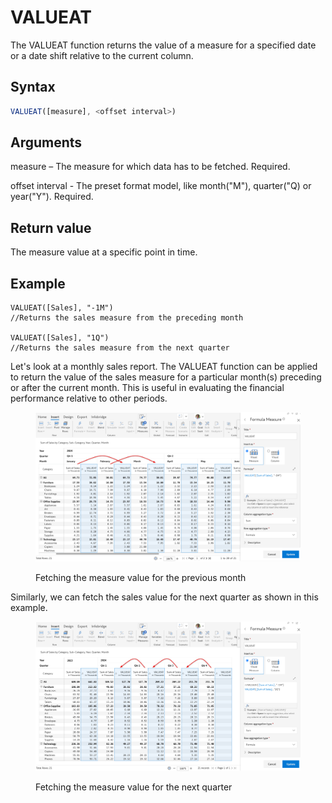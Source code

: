 # VALUEAT

The VALUEAT function returns the value of a measure for a specified date or a date shift relative to the current column.&#x20;

## Syntax

```javascript
VALUEAT([measure], <offset interval>)
```

## Arguments

measure – The measure for which data has to be fetched. Required.

offset interval - The preset format model, like month("M"), quarter("Q) or year("Y"). Required.

## Return value

The measure value at a specific point in time.

## Example

```
VALUEAT([Sales], "-1M")
//Returns the sales measure from the preceding month

VALUEAT([Sales], "1Q")
//Returns the sales measure from the next quarter
```

Let's look at a monthly sales report. The VALUEAT function can be applied to return the value of the sales measure for a particular month(s) preceding or after the current month. This is useful in evaluating the financial performance relative to other periods.

<figure><img src="../../.gitbook/assets/image (1) (1) (1) (1) (1) (1) (1) (1) (1) (1) (1) (1) (1).png" alt=""><figcaption><p>Fetching the measure value for the previous month</p></figcaption></figure>

Similarly, we can fetch the sales value for the next quarter as shown in this example.

<figure><img src="../../.gitbook/assets/image (2) (1) (1) (1) (1) (1) (1) (1) (1) (1).png" alt=""><figcaption><p>Fetching the measure value for the next quarter</p></figcaption></figure>
